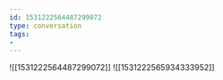 ```yaml
---
id: 1531222564487299072
type: conversation
tags:
- 
---
```

![[1531222564487299072]]
![[1531222565934333952]]

